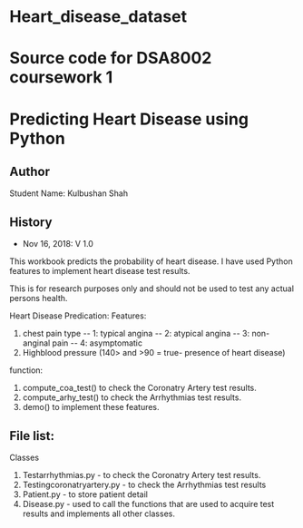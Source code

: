 # Heart_disease_dataset
# Source code for DSA8002 coursework 1
# Predicting Heart Disease using Python

## Author
Student Name: Kulbushan Shah 



## History
- Nov 16, 2018: V 1.0


This workbook predicts the probability of heart disease.  I have used Python features to implement heart disease test results.

This is for research purposes only and should not be used to test any actual persons health.

Heart Disease Predication: 
Features: 
1. chest pain type -- 1: typical angina -- 2: atypical angina -- 3: non-anginal pain -- 4: asymptomatic 
2. Highblood pressure (140> and >90 = true- presence of heart disease)
 
function:
1. compute_coa_test() to check the Coronatry Artery test results.
2. compute_arhy_test() to check the Arrhythmias test results.
3. demo() to implement these features.


## File list:
Classes
1. Testarrhythmias.py - to check the Coronatry Artery test results.
2. Testingcoronatryartery.py - to check the Arrhythmias test results
3. Patient.py - to store patient detail
4. Disease.py - used to call the functions that are used to acquire test results and implements all other classes.


